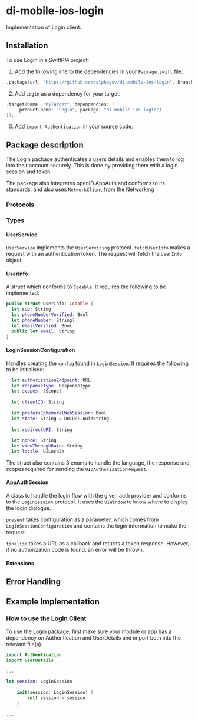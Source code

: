 # di-mobile-ios-login

Implementation of Login client.

## Installation

To use Login in a SwiftPM project:

1. Add the following line to the dependencies in your `Package.swift` file:

```swift
.package(url: "https://github.com/alphagov/di-mobile-ios-login", branch: "main"),
```

2. Add `Login` as a dependency for your target:

```swift
.target(name: "MyTarget", dependencies: [
    .product(name: "Login", package: "di-mobile-ios-login")
]),
```

3. Add `import Authentication` in your source code.

## Package description

The Login package authenticates a users details and enables them to log into their account securely. This is done by providing them with a login session and token.

The package also integrates openID AppAuth and conforms to its standards, and also uses `NetworkClient` from the [Networking](https://github.com/alphagov/di-mobile-ios-networking)


### Protocols


### Types


#### UserService

`UserService` implements the `UserServicing` protocol. `fetchUserInfo` makes a request with an authentication token. The request will fetch the `UserInfo` object.

#### UserInfo

A struct which conforms to `Codable`. It requires the following to be implemented:

```swift
public struct UserInfo: Codable {
  let sub: String
  let phoneNumberVerified: Bool
  let phoneNumber: String?
  let emailVerified: Bool
  public let email: String
}
```

#### LoginSessionConfiguration

Handles creating the `config` found in `LoginSession`. It requires the following to be initialised:

```swift
  let authorizationEndpoint: URL
  let responseType: ResponseType
  let scopes: [Scope]
   
  let clientID: String
   
  let prefersEphemeralWebSession: Bool
  let state: String = UUID().uuidString
   
  let redirectURI: String
   
  let nonce: String
  let viewThroughRate: String
  let locale: UILocale
```

The struct also contains 3 enums to handle the language, the response and scopes required for sending the `OIDAuthorizationRequest`. 

#### AppAuthSession

A class to handle the login flow with the given auth provider and conforms to the `LoginSession` protocol. It uses the `UIWindow` to know where to display the login dialogue.

`present` takes configuration as a parameter, which comes from `LoginSessionConfiguration` and contains the login information to make the request. 

`finalise` takes a URL as a callback and returns a token response. However, if no authorization code is found, an error will be thrown.

#### Extensions

## Error Handling

## Example Implementation

### How to use the Login Client

To use the Login package, first make sure your module or app has a dependency on Authentication and UserDetails and import both into the relevant file(s).

```swift
import Authentication
import UserDetails

...

let session: LoginSession
    
    init(session: LoginSession) {
        self.session = session
    }

...

```

